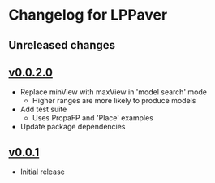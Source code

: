 # Changelog for LPPaver

## Unreleased changes

## [v0.0.2.0](https://github.com/rasheedja/PropaFP/compare/v0.0.2.0...v0.0.1)

- Replace minView with maxView in 'model search' mode
  - Higher ranges are more likely to produce models
- Add test suite
  - Uses PropaFP and 'Place' examples
- Update package dependencies

## [v0.0.1](https://github.com/rasheedja/LPPaver/tree/v0.0.1)

- Initial release
